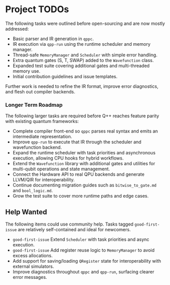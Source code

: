 # Project TODOs

The following tasks were outlined before open-sourcing and are now mostly addressed:

- Basic parser and IR generation in `qppc`.
- IR execution via `qpp-run` using the runtime scheduler and memory manager.
- Thread-safe `MemoryManager` and `Scheduler` with simple error handling.
- Extra quantum gates (S, T, SWAP) added to the `Wavefunction` class.
- Expanded test suite covering additional gates and multi-threaded memory use.
- Initial contribution guidelines and issue templates.

Further work is needed to refine the IR format, improve error diagnostics, and flesh out compiler backends.

### Longer Term Roadmap

The following larger tasks are required before Q++ reaches feature parity with existing quantum frameworks:

- Complete compiler front-end so `qppc` parses real syntax and emits an intermediate representation.
- Improve `qpp-run` to execute that IR through the scheduler and wavefunction backend.
- Expand the runtime scheduler with task priorities and asynchronous execution, allowing CPU hooks for hybrid workflows.
- Extend the `Wavefunction` library with additional gates and utilities for multi-qubit operations and state management.
- Connect the Hardware API to real QPU backends and generate LLVM/QIR for interoperability.
- Continue documenting migration guides such as `bitwise_to_gate.md` and `bool_logic.md`.
- Grow the test suite to cover more runtime paths and edge cases.

## Help Wanted

The following items could use community help. Tasks tagged `good-first-issue`
are relatively self-contained and ideal for newcomers.

- `good-first-issue` Extend `Scheduler` with task priorities and async execution.
- `good-first-issue` Add register reuse logic to `MemoryManager` to avoid excess
  allocations.
- Add support for saving/loading `QRegister` state for interoperability with
  external simulators.
- Improve diagnostics throughout `qppc` and `qpp-run`, surfacing clearer error
  messages.

